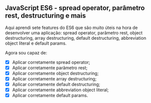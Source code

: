 ## JavaScript ES6 - spread operator, parâmetro rest, destructuring e mais

Aqui aprendi sete features do ES6 que são muito úteis na hora de desenvolver uma aplicação: spread operator, parâmetro rest, object destructuring, array destructuring, default destructuring, abbreviation object literal e default params.

Agora sou capaz de:
- [x] Aplicar corretamente spread operator;
- [x] Aplicar corretamente parâmetro rest;
- [x] Aplicar corretamente object destructuring;
- [x] Aplicar corretamente array destructuring;
- [x] Aplicar corretamente default destructuring;
- [x] Aplicar corretamente abbreviation object literal;
- [x] Aplicar corretamente default params.